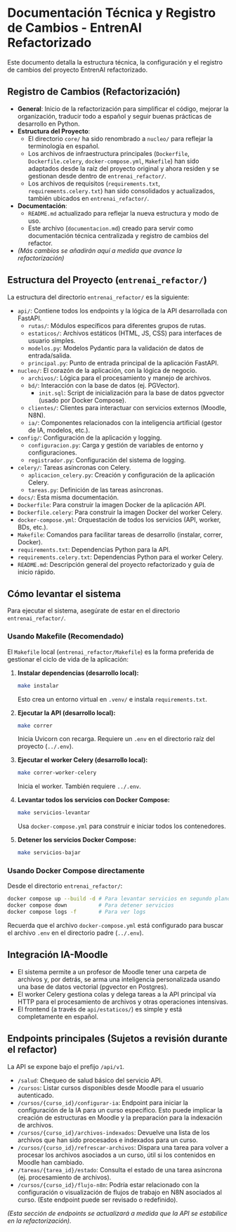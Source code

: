 # Documentación Técnica y Registro de Cambios - EntrenAI Refactorizado

Este documento detalla la estructura técnica, la configuración y el registro de cambios del proyecto EntrenAI refactorizado.

## Registro de Cambios (Refactorización)

-   **General**: Inicio de la refactorización para simplificar el código, mejorar la organización, traducir todo a español y seguir buenas prácticas de desarrollo en Python.
-   **Estructura del Proyecto**:
    -   El directorio `core/` ha sido renombrado a `nucleo/` para reflejar la terminología en español.
    -   Los archivos de infraestructura principales (`Dockerfile`, `Dockerfile.celery`, `docker-compose.yml`, `Makefile`) han sido adaptados desde la raíz del proyecto original y ahora residen y se gestionan desde dentro de `entrenai_refactor/`.
    -   Los archivos de requisitos (`requirements.txt`, `requirements.celery.txt`) han sido consolidados y actualizados, también ubicados en `entrenai_refactor/`.
-   **Documentación**:
    -   `README.md` actualizado para reflejar la nueva estructura y modo de uso.
    -   Este archivo (`documentacion.md`) creado para servir como documentación técnica centralizada y registro de cambios del refactor.
-   _(Más cambios se añadirán aquí a medida que avance la refactorización)_

## Estructura del Proyecto (`entrenai_refactor/`)

La estructura del directorio `entrenai_refactor/` es la siguiente:

-   `api/`: Contiene todos los endpoints y la lógica de la API desarrollada con FastAPI.
    -   `rutas/`: Módulos específicos para diferentes grupos de rutas.
    -   `estaticos/`: Archivos estáticos (HTML, JS, CSS) para interfaces de usuario simples.
    -   `modelos.py`: Modelos Pydantic para la validación de datos de entrada/salida.
    -   `principal.py`: Punto de entrada principal de la aplicación FastAPI.
-   `nucleo/`: El corazón de la aplicación, con la lógica de negocio.
    -   `archivos/`: Lógica para el procesamiento y manejo de archivos.
    -   `bd/`: Interacción con la base de datos (ej. PGVector).
        - `init.sql`: Script de inicialización para la base de datos pgvector (usado por Docker Compose).
    -   `clientes/`: Clientes para interactuar con servicios externos (Moodle, N8N).
    -   `ia/`: Componentes relacionados con la inteligencia artificial (gestor de IA, modelos, etc.).
-   `config/`: Configuración de la aplicación y logging.
    -   `configuracion.py`: Carga y gestión de variables de entorno y configuraciones.
    -   `registrador.py`: Configuración del sistema de logging.
-   `celery/`: Tareas asíncronas con Celery.
    -   `aplicacion_celery.py`: Creación y configuración de la aplicación Celery.
    -   `tareas.py`: Definición de las tareas asíncronas.
-   `docs/`: Esta misma documentación.
-   `Dockerfile`: Para construir la imagen Docker de la aplicación API.
-   `Dockerfile.celery`: Para construir la imagen Docker del worker Celery.
-   `docker-compose.yml`: Orquestación de todos los servicios (API, worker, BDs, etc.).
-   `Makefile`: Comandos para facilitar tareas de desarrollo (instalar, correr, Docker).
-   `requirements.txt`: Dependencias Python para la API.
-   `requirements.celery.txt`: Dependencias Python para el worker Celery.
-   `README.md`: Descripción general del proyecto refactorizado y guía de inicio rápido.

## Cómo levantar el sistema

Para ejecutar el sistema, asegúrate de estar en el directorio `entrenai_refactor/`.

### Usando Makefile (Recomendado)

El `Makefile` local (`entrenai_refactor/Makefile`) es la forma preferida de gestionar el ciclo de vida de la aplicación:

1.  **Instalar dependencias (desarrollo local):**
    ```bash
    make instalar
    ```
    Esto crea un entorno virtual en `.venv/` e instala `requirements.txt`.

2.  **Ejecutar la API (desarrollo local):**
    ```bash
    make correr
    ```
    Inicia Uvicorn con recarga. Requiere un `.env` en el directorio raíz del proyecto (`../.env`).

3.  **Ejecutar el worker Celery (desarrollo local):**
    ```bash
    make correr-worker-celery
    ```
    Inicia el worker. También requiere `../.env`.

4.  **Levantar todos los servicios con Docker Compose:**
    ```bash
    make servicios-levantar
    ```
    Usa `docker-compose.yml` para construir e iniciar todos los contenedores.

5.  **Detener los servicios Docker Compose:**
    ```bash
    make servicios-bajar
    ```

### Usando Docker Compose directamente

Desde el directorio `entrenai_refactor/`:

```bash
docker compose up --build -d # Para levantar servicios en segundo plano
docker compose down          # Para detener servicios
docker compose logs -f       # Para ver logs
```
Recuerda que el archivo `docker-compose.yml` está configurado para buscar el archivo `.env` en el directorio padre (`../.env`).

## Integración IA-Moodle
- El sistema permite a un profesor de Moodle tener una carpeta de archivos y, por detrás, se arma una inteligencia personalizada usando una base de datos vectorial (pgvector en Postgres).
- El worker Celery gestiona colas y delega tareas a la API principal vía HTTP para el procesamiento de archivos y otras operaciones intensivas.
- El frontend (a través de `api/estaticos/`) es simple y está completamente en español.

## Endpoints principales (Sujetos a revisión durante el refactor)
La API se expone bajo el prefijo `/api/v1`.
- `/salud`: Chequeo de salud básico del servicio API.
- `/cursos`: Listar cursos disponibles desde Moodle para el usuario autenticado.
- `/cursos/{curso_id}/configurar-ia`: Endpoint para iniciar la configuración de la IA para un curso específico. Esto puede implicar la creación de estructuras en Moodle y la preparación para la indexación de archivos.
- `/cursos/{curso_id}/archivos-indexados`: Devuelve una lista de los archivos que han sido procesados e indexados para un curso.
- `/cursos/{curso_id}/refrescar-archivos`: Dispara una tarea para volver a procesar los archivos asociados a un curso, útil si los contenidos en Moodle han cambiado.
- `/tareas/{tarea_id}/estado`: Consulta el estado de una tarea asíncrona (ej. procesamiento de archivos).
- `/cursos/{curso_id}/flujo-n8n`: Podría estar relacionado con la configuración o visualización de flujos de trabajo en N8N asociados al curso. (Este endpoint puede ser revisado o redefinido).

*(Esta sección de endpoints se actualizará a medida que la API se estabilice en la refactorización).*
